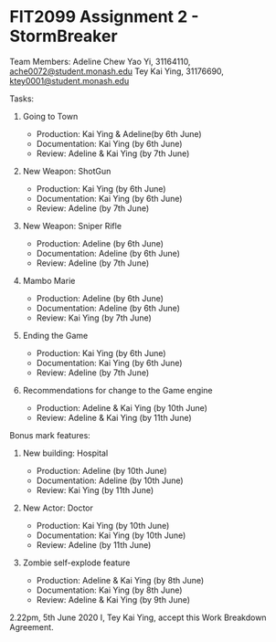 # FIT2099 Assignment 2 - StormBreaker

Team Members:
Adeline Chew Yao Yi, 31164110, ache0072@student.monash.edu
Tey Kai Ying, 31176690, ktey0001@student.monash.edu

Tasks:
1. Going to Town
    - Production: Kai Ying & Adeline(by 6th June)
    - Documentation: Kai Ying (by 6th June)
    - Review: Adeline & Kai Ying (by 7th June)
    
1. New Weapon: ShotGun
    - Production: Kai Ying (by 6th June)
    - Documentation: Kai Ying (by 6th June)
    - Review: Adeline (by 7th June)
    
1. New Weapon: Sniper Rifle
    - Production: Adeline (by 6th June)
    - Documentation: Adeline (by 6th June)
    - Review: Adeline (by 7th June)

1. Mambo Marie
    - Production: Adeline (by 6th June)
    - Documentation: Adeline (by 6th June)
    - Review: Kai Ying (by 7th June)
    
1. Ending the Game
    - Production: Kai Ying (by 6th June)
    - Documentation: Kai Ying (by 6th June)
    - Review: Adeline (by 7th June)
    
1. Recommendations for change to the Game engine
    - Production: Adeline & Kai Ying (by 10th June)
    - Review: Adeline & Kai Ying (by 11th June)

Bonus mark features:
1. New building: Hospital
   
   - Production: Adeline (by 10th June)
   - Documentation: Adeline (by 10th June)
   - Review: Kai Ying (by 11th June)

1. New Actor: Doctor

   - Production: Kai Ying (by 10th June)
   - Documentation: Kai Ying (by 10th June)
   - Review: Adeline (by 11th June)

1. Zombie self-explode feature

   - Production: Adeline & Kai Ying (by 8th June)
   - Documentation: Kai Ying (by 8th June)
   - Review: Adeline & Kai Ying (by 9th June)
    

2.22pm, 5th June 2020
I, Tey Kai Ying, accept this Work Breakdown Agreement.
